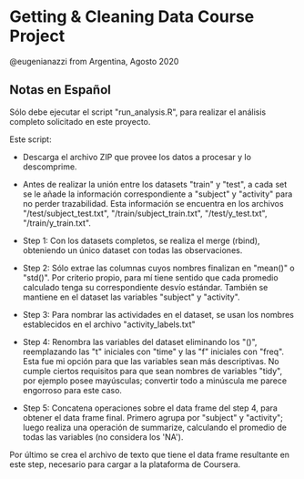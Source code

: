 # Getting & Cleaning Data Course Project
@eugenianazzi from Argentina, Agosto 2020

## Notas en Español
Sólo debe ejecutar el script "run_analysis.R", para realizar el análisis completo solicitado en este proyecto.

Este script:

* Descarga el archivo ZIP que provee los datos a procesar y lo descomprime.

* Antes de realizar la unión entre los datasets "train" y "test", a cada set se le añade la información correspondiente a "subject" y "activity" para no perder trazabilidad. Esta información se encuentra en los archivos "/test/subject_test.txt", "/train/subject_train.txt", "/test/y_test.txt", "/train/y_train.txt".

* Step 1: Con los datasets completos, se realiza el merge (rbind), obteniendo un único dataset con todas las observaciones.

* Step 2: Sólo extrae las columnas cuyos nombres finalizan en "mean()" o "std()". Por criterio propio, para mí tiene sentido que cada promedio calculado tenga su correspondiente desvío estándar. También se mantiene en el dataset las variables "subject" y "activity".

* Step 3: Para nombrar las actividades en el dataset, se usan los nombres establecidos en el archivo "activity_labels.txt"

* Step 4: Renombra las variables del dataset eliminando los "()", reemplazando las "t" iniciales con "time" y las "f" iniciales con "freq". Esta fue mi opción para que las variables sean más descriptivas. No cumple ciertos requisitos para que sean nombres de variables "tidy", por ejemplo posee mayúsculas; convertir todo a minúscula me parece engorroso para este caso.

* Step 5: Concatena operaciones sobre el data frame del step 4, para obtener el data frame final. Primero agrupa por "subject" y "activity"; luego realiza una operación de summarize, calculando el promedio de todas las variables (no considera los 'NA').

Por último se crea el archivo de texto que tiene el data frame resultante en este step, necesario para cargar a la plataforma de Coursera.


